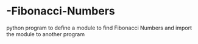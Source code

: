 # -Fibonacci-Numbers
python program to define a module to find Fibonacci Numbers and import the module to another program
